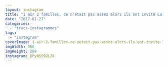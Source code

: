 ```yaml
---
layout: instagram
title: "1 air 2 familles, ce n'était pas assez alors ils ont invité La Rue Két' ️️️"
date: "2017-01-27"
categories: 
  - "trucs-instagrammes"
tags: 
  - "instagram"
coverImage: 1-air-2-familles-ce-netait-pas-assez-alors-ils-ont-invite-la-rue-ket-️️️.jpg
imgWidth: 360
imgHeight: 269
instagram: BPyNSS9DLZ6
---
```

